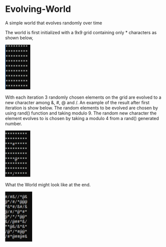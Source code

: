 # Evolving-World
A simple world that evolves randomly over time

The world is first initialized with a 9x9 grid containing only * characters as shown below, 

![](img/start.jpg) 

With each iteration 3 randomly chosen elements on the grid are evolved to a new character among &, #, @ and /.
An example of the result after first iteration is show below.
The random elements to be evolved are chosen by using rand() function and taking modulo 9. 
The random new character the element evolves to is chosen by taking a modulo 4 from a rand() generated number.

![](img/middle.jpg) 

What the World might look like at the end.

![](img/last.jpg) 
